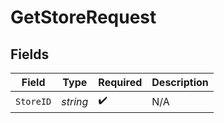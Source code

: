 # GetStoreRequest


## Fields

| Field              | Type               | Required           | Description        |
| ------------------ | ------------------ | ------------------ | ------------------ |
| `StoreID`          | *string*           | :heavy_check_mark: | N/A                |
